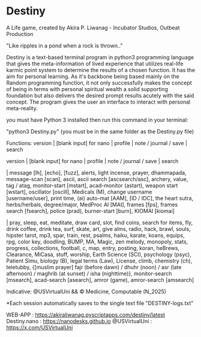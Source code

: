 # Destiny

A Life game, created by Akira P. Liwanag -  Incubator Studios, Outbeat Production

"Like ripples in a pond when a rock is thrown.."

Destiny is a text-based terminal program in python3 programming language that gives the meta-information of lived experience that utilizes real-life karmic point system to determine the results of a chosen function. It has the aim for personal learning. As it's backbone being based mainly on the Random programming function, it not only successfully makes the concept of being in terms with personal spiritual wealth a solid supporting foundation but also delivers the desired prompt results acutely with the said concept. The program gives the user an interface to interact with personal meta-reality.

you must have Python 3 installed then run this command in your terminal:

"python3 Destiny.py" (you must be in the same folder as the Destiny.py file)

Functions: 
 version | [blank input] for nano | profile | note / journal / save | search

 version | [blank input] for nano | profile | note / journal / save | search

 | message [lh], [echo], [fuzz], alerts, light incense, prayer, dhammapada, message-scan [scan], ascii, ascii search [ascsearch/asc], archery, value, tag / atag, monitor-start [mstart], acad-monitor (astart), weapon start [wstart], oscillator [oscill], Medicals (M), change username [username/user], print time, (ai) auto-mat [AAM], [ID / IDC], the heart sutra, herbs/herbals, degree/major, MedProc AI [MAI], frames [fps], frames search [fsearch], police (prad), burner-start [burn], KIOMAI [kiomai]

 | pray, sleep, eat, meditate, draw card, slot, find coins, search for items, fly, drink coffee, drink tea, surf, skate, art, give alms, radio, hack, brawl, souls, hipster tarot, mp3, spar, train, rest, psalms, haiku, karate, koans, equips, rpg, color key, doodling, BUMP, MA, Magic, zen melody, monopoly, stats, progress, collections, football, c, map, entry, posting, koran, heBrews, Clearance, MiCasa, stuff, worship, Earth Science (SCI), psychology (psyc), Patient Simu, biology (B), legal terms (Law), License, climb, chemistry (ch), teletubby, {[muslim prayer] fajr (before dawn) / dhuhr (noon) / asr (late afternoon) / maghrib (at sunset) / isha (nighttime)}, monitor-search [msearch], acad-search [asearch], amror (game), amror-search [amsearch]

 
Indicative: @USVirtualUni && © Medicine, Computable (N_2025)

*Each session automatically saves to the single text file "DESTINY-logs.txt"

WEB-APP : https://akiraliwanag.pyscriptapps.com/destiny/latest Destiny.nano : https://nanodesks.github.io @USVirtualUni : https://x.com/USVirtualUni
